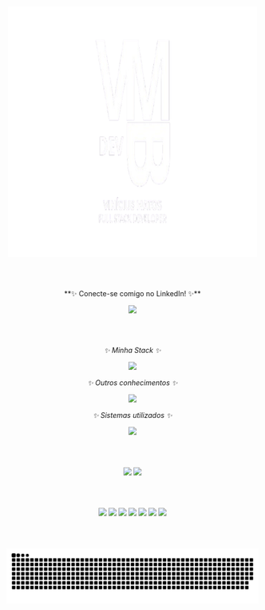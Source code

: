 <div align="center">

  <img width="500" height="500" src="src/assets/to_readme/banner_vbm.png">

  <br><br>

  <!-- LinkedIn -->
  <p>**✨ Conecte-se comigo no LinkedIn! ✨**</p>
  <a href="https://skillicons.dev">
    <img src="https://skillicons.dev/icons?i=linkedin"/>
  </a>

  <br><br>

  <p><em>✨ Minha Stack ✨</em></p>
  <a href="https://skillicons.dev">
    <img src="https://skillicons.dev/icons?i=html,css,javascript,typescript,bootstrap,tailwind,react,nodejs,next,vue,express&theme=dark"/>
  </a>

  <br>

  <p><em>✨ Outros conhecimentos ✨</em></p>
  <a href="https://skillicons.dev">
    <img src="https://skillicons.dev/icons?i=php,laravel,java,spring,docker,kubernetes,figma,photoshop&theme=dark"/>
  </a>

  <br>

  <p><em>✨ Sistemas utilizados ✨</em></p>
  <a href="https://skillicons.dev">
    <img src="https://skillicons.dev/icons?i=apple,linux,windows&theme=dark"/>
  </a>

  <br><br>

  <!-- Stats -->
  <img height="180em" src="https://github-readme-stats.vercel.app/api?username=viniciusmat0s&show_icons=true&theme=dark&include_all_commits=true&count_private=true"/>
  <img height="130em" src="https://github-readme-stats.vercel.app/api/top-langs/?username=viniciusmat0s&layout=compact&langs_count=16&theme=dark"/>

  <br><br>

  <!-- Social -->
  <a href ="mailto:vinibmatos@rede.ulbra.br?subject=Ol%C3%A1!"><img src="https://img.shields.io/badge/Gmail-D14836?style=for-the-badge&logo=gmail&logoColor=white" target="_blank"></a>
  <a href ="https://www.facebook.com/M4tszZ/"><img src="https://img.shields.io/badge/Facebook-1877F2?style=for-the-badge&logo=facebook&logoColor=white" target="_blank"></a>
  <a href ="https://www.instagram.com/_matszz/"><img src="https://img.shields.io/badge/Instagram-E4405F?style=for-the-badge&logo=instagram&logoColor=white" target="_blank"></a>
  <a href ="https://wa.me/5551989544006"><img src="https://img.shields.io/badge/WhatsApp-25D366?style=for-the-badge&logo=whatsapp&logoColor=white" target="_blank"></a>
  <a href ="https://t.me/ViniMat0s"><img src="https://img.shields.io/badge/Telegram-2CA5E0?style=for-the-badge&logo=telegram&logoColor=white" target="_blank"></a>
  <a href ="https://github.com/ViniciusMat0s"><img src="https://img.shields.io/badge/GitHub-100000?style=for-the-badge&logo=github&logoColor=white" target="_blank"></a>
  <a href ="https://www.linkedin.com/in/vinícius-matos-57845325a/"><img src="https://img.shields.io/badge/LinkedIn-0077B5?style=for-the-badge&logo=linkedin&logoColor=white" target="_blank"></a>

  <br><br>

  <!-- Snake Animation -->
  <picture>
    <source media="(prefers-color-scheme: dark)" srcset="https://raw.githubusercontent.com/mari4souza/mari4souza/output/github-contribution-grid-snake-dark.svg">
    <source media="(prefers-color-scheme: light)" srcset="https://raw.githubusercontent.com/mari4souza/mari4souza/output/github-contribution-grid-snake.svg">
    <img alt="github contribution grid snake animation" src="https://raw.githubusercontent.com/mari4souza/mari4souza/output/github-contribution-grid-snake.svg">
  </picture>

</div>
